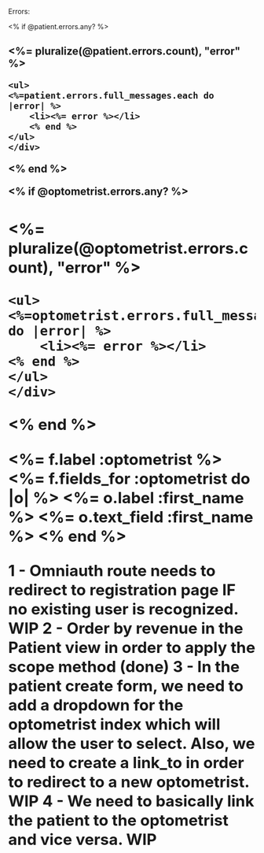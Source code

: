 Errors:

<% if @patient.errors.any? %>
    <div id="error_explanation">
    <h2><%= pluralize(@patient.errors.count), "error" %>

    <ul>
    <%=patient.errors.full_messages.each do |error| %>
        <li><%= error %></li>
        <% end %>
    </ul>
    </div>
<% end %>

<% if @optometrist.errors.any? %>
    <div id="error_explanation">
    <h2><%= pluralize(@optometrist.errors.count), "error" %>

    <ul>
    <%=optometrist.errors.full_messages.each do |error| %>
        <li><%= error %></li>
    <% end %>
    </ul>
    </div>
<% end %>


 <%= f.label :optometrist %>
    <%= f.fields_for :optometrist do |o| %>
        <%= o.label :first_name %>
        <%= o.text_field :first_name %>
    <% end %>

1 - Omniauth route needs to redirect to registration page IF no existing user is recognized. WIP
2 - Order by revenue in the Patient view in order to apply the scope method (done)
3 - In the patient create form, we need to add a dropdown for the optometrist index which will allow the user to select. Also, we need to create a link_to in order to redirect to a new optometrist. WIP
4 - We need to basically link the patient to the optometrist and vice versa. WIP




